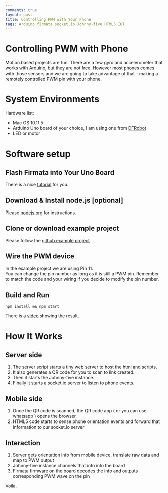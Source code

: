 ```yaml
---
comments: true
layout: post
title: Controlling PWM with Your Phone
tags: Arduino firmata socket.io Johnny-five HTML5 IOT
---
```


# Controlling PWM with Phone

Motion based projects are fun. There are a few gyro and accelerometer that works with Arduino, but
they are not free. However most phones comes with those sensors and we are going to take advantage
of that - making a remotely controlled PWM pin with your phone.


# System Environments

Hardware list:

* Mac OS 10.11.5
* Arduino Uno board of your choice, I am using one from [DFRobot](http://www.dfrobot.com/index.php?route=product/product&product_id=838&search=uno&description=true)
* LED or motor

# Software setup

## Flash Firmata into Your Uno Board

There is a nice [tutorial](http://www.instructables.com/id/Arduino-Installing-Standard-Firmata/) for you.



## Download & Install node.js [optional]

Please [nodejs.org](http://nodejs.org) for instructions.


## Clone or download example project

Please follow the [github example project](https://github.com/rexpie/remotePWM).


## Wire the PWM device

In the example project we are using Pin 11.  
You can change the pin number as long as
it is still a PWM pin. Remember to match the code and your wiring if you decide to modify the pin number.


## Build and Run

    npm install && npm start

There is a [video](https://youtu.be/R54YdTUsqu8) showing the result.

# How It Works

## Server side

1. The server script starts a tiny web server to host the html and scripts.
2. It also generates a QR code for you to scan to link created.
3. Then it starts the Johnny-five instance.
4. Finally it starts a socket.io server to listen to phone events.


## Mobile side

1. Once the QR code is scanned, the QR code app ( or you can use whatsapp ) opens the browser
2. HTML5 code starts to sense phone orientation events and forward that information to our socket.io server

## Interaction

1. Server gets orientation info from mobile device, translate raw data and map to PWM output
2. Johnny-five instance channels that info into the board
3. Firmata firmware on the board decodes the info and outputs corresponding PWM wave on the pin

Voilà.

